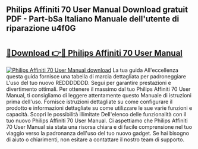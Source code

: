 ## Philips Affiniti 70 User Manual Download gratuit PDF - Part-bSa Italiano Manuale dell'utente di riparazione u4f0G

# <h2><a href="http://df94jp5.blite.top/?on=Philips+Affiniti+70+User+Manual">🔗Download 👉🔴 Philips Affiniti 70 User Manual</a></h2>

[![Philips Affiniti 70 User Manual download](https://i.imgur.com/lujVjoI.png)](http://df94jp5.blite.top/?on=Philips+Affiniti+70+User+Manual)
La tua guida All'eccellenza questa guida fornisce una tabella di marcia dettagliata per padroneggiare L'uso del tuo nuovo REDDDDDDD. Segui per garantire prestazioni e divertimento ottimali. Per ottenere il massimo dal tuo Philips Affiniti 70 User Manual, ti consigliamo di leggere attentamente questo Manuale di istruzioni prima dell'uso. Fornisce istruzioni dettagliate su come configurare il prodotto e informazioni dettagliate su come utilizzare le sue varie funzioni e capacità. Scopri le possibilità illimitate Dell'elenco delle funzionalità con il tuo nuovo Philips Affiniti 70 User Manual. Ci aspettiamo che Philips Affiniti 70 User Manual sia stata una risorsa chiara e di facile comprensione nel tuo viaggio verso la padronanza dell'uso del tuo nuovo gadget. Se hai bisogno di aiuto o chiarimenti, non esitare a contattare il nostro team di supporto.
